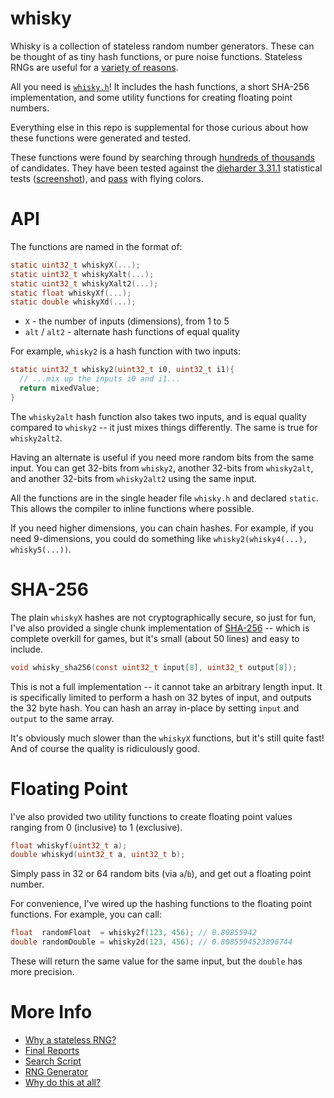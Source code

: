 whisky
======

Whisky is a collection of stateless random number generators.  These can be thought of as tiny hash
functions, or pure noise functions.  Stateless RNGs are useful for a
[variety of reasons](https://github.com/velipso/whisky/blob/master/docs/why.md).

All you need is [`whisky.h`](https://github.com/velipso/whisky/blob/main/whisky.h)!  It includes
the hash functions, a short SHA-256 implementation, and some utility functions for creating floating
point numbers.

Everything else in this repo is supplemental for those curious about how these functions were
generated and tested.

These functions were found by searching through
[hundreds of thousands](https://github.com/velipso/whisky/blob/master/docs/search.md) of
candidates.  They have been tested against the
[dieharder 3.31.1](http://webhome.phy.duke.edu/~rgb/General/dieharder.php)
statistical tests
([screenshot](https://raw.githubusercontent.com/velipso/whisky/main/screenshot.png)), and
[pass](https://github.com/velipso/whisky/blob/master/docs/reports.md) with flying colors.

API
===

The functions are named in the format of:

```c
static uint32_t whiskyX(...);
static uint32_t whiskyXalt(...);
static uint32_t whiskyXalt2(...);
static float whiskyXf(...);
static double whiskyXd(...);
```

* `X` - the number of inputs (dimensions), from 1 to 5
* `alt` / `alt2` - alternate hash functions of equal quality

For example, `whisky2` is a hash function with two inputs:

```c
static uint32_t whisky2(uint32_t i0, uint32_t i1){
  // ...mix up the inputs i0 and i1...
  return mixedValue;
}
```

The `whisky2alt` hash function also takes two inputs, and is equal quality compared to `whisky2`
-- it just mixes things differently.  The same is true for `whisky2alt2`.

Having an alternate is useful if you need more random bits from the same input.  You can get 32-bits
from `whisky2`, another 32-bits from `whisky2alt`, and another 32-bits from `whisky2alt2` using the
same input.

All the functions are in the single header file `whisky.h` and declared `static`.  This allows the
compiler to inline functions where possible.

If you need higher dimensions, you can chain hashes.  For example, if you need 9-dimensions, you
could do something like `whisky2(whisky4(...), whisky5(...))`.

SHA-256
=======

The plain `whiskyX` hashes are not cryptographically secure, so just for fun, I've also provided a
single chunk implementation of [SHA-256](https://en.wikipedia.org/wiki/SHA-2) -- which is complete
overkill for games, but it's small (about 50 lines) and easy to include.

```c
void whisky_sha256(const uint32_t input[8], uint32_t output[8]);
```

This is not a full implementation -- it cannot take an arbitrary length input.  It is specifically
limited to perform a hash on 32 bytes of input, and outputs the 32 byte hash.  You can hash an
array in-place by setting `input` and `output` to the same array.

It's obviously much slower than the `whiskyX` functions, but it's still quite fast!  And of course
the quality is ridiculously good.

Floating Point
==============

I've also provided two utility functions to create floating point values ranging from 0 (inclusive)
to 1 (exclusive).

```c
float whiskyf(uint32_t a);
double whiskyd(uint32_t a, uint32_t b);
```

Simply pass in 32 or 64 random bits (via `a`/`b`), and get out a floating point number.

For convenience, I've wired up the hashing functions to the floating point functions.  For example,
you can call:

```c
float  randomFloat  = whisky2f(123, 456); // 0.80855942
double randomDouble = whisky2d(123, 456); // 0.8085594523896744
```

These will return the same value for the same input, but the `double` has more precision.

More Info
=========

* [Why a stateless RNG?](https://github.com/velipso/whisky/blob/master/docs/why.md)
* [Final Reports](https://github.com/velipso/whisky/blob/master/docs/reports.md)
* [Search Script](https://github.com/velipso/whisky/blob/master/docs/search.md)
* [RNG Generator](https://github.com/velipso/whisky/blob/master/docs/generator.md)
* [Why do this at all?](https://github.com/velipso/whisky/blob/master/docs/fun.md)
